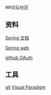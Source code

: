 ##论坛社区

## 资料
[Spring 文档](https://spring.io/guides)

[Spring web](https://spring.io/guides/gs/serving-web-content/)

[github OAuth](https://developer.github.com/apps/building-oauth-apps/creating-an-oauth-app/)

## 工具
[git]()
[Visual Paradigm](http://www.visual-paradigm.com)